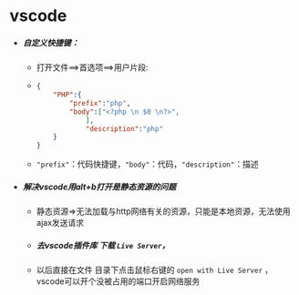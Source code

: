 # vscode

- ##### 自定义快捷键：

  + 打开文件==>首选项==>用户片段:

  + ```json
    {
    	"PHP":{
    		"prefix":"php",
    		"body":["<?php \n $0 \n?>",
    			],
    			"description":"php"
    	}
    }
    ```

  + `"prefix"`：代码快捷键，`"body"`：代码，`"description"`：描述



- ##### 解决vscode用alt+b打开是静态资源的问题

  + 静态资源=>无法加载与http网络有关的资源，只能是本地资源，无法使用ajax发送请求

  + ##### 去vscode插件库 下载 `Live Server`，

  + 以后直接在文件 目录下点击鼠标右键的 `open with Live Server` ，vscode可以开个没被占用的端口开启网络服务